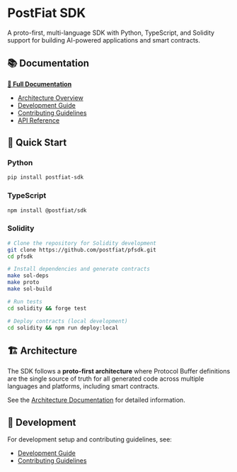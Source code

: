 # PostFiat SDK

A proto-first, multi-language SDK with Python, TypeScript, and Solidity support for building AI-powered applications and smart contracts.

## 📚 Documentation

**[📖 Full Documentation](https://postfiat.org/postfiat-sdk)**

- [Architecture Overview](docs/ARCHITECTURE.md)
- [Development Guide](docs/DEVELOPMENT.md)
- [Contributing Guidelines](docs/CONTRIBUTING.md)
- [API Reference](https://allenday.github.io/pfsdk/api/openapi/)

## 🚀 Quick Start

### Python
```bash
pip install postfiat-sdk
```

### TypeScript
```bash
npm install @postfiat/sdk
```

### Solidity
```bash
# Clone the repository for Solidity development
git clone https://github.com/postfiat/pfsdk.git
cd pfsdk

# Install dependencies and generate contracts
make sol-deps
make proto
make sol-build

# Run tests
cd solidity && forge test

# Deploy contracts (local development)
cd solidity && npm run deploy:local
```

## 🏗️ Architecture

The SDK follows a **proto-first architecture** where Protocol Buffer definitions are the single source of truth for all generated code across multiple languages and platforms, including smart contracts.

See the [Architecture Documentation](docs/ARCHITECTURE.md) for detailed information.

## 🔧 Development

For development setup and contributing guidelines, see:
- [Development Guide](docs/DEVELOPMENT.md)
- [Contributing Guidelines](docs/CONTRIBUTING.md)

